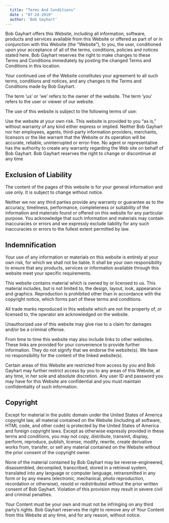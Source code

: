 ```yaml
---
  title: "Terms And Conditions"
  date : "07-24-2019"
  author: 'Bob Gayhart'
---
```

    

Bob Gayhart offers this Website, including all information, software, products and services available from this Website or offered as part of or in conjunction with this Website (the “Website”), to you, the user, conditioned upon your acceptance of all of the terms, conditions, policies and notices stated here. Bob Gayhart reserves the right to make changes to these Terms and Conditions immediately by posting the changed Terms and Conditions in this location.

Your continued use of the Website constitutes your agreement to all such terms, conditions and notices, and any changes to the Terms and Conditions made by Bob Gayhart.

The term ‘us’ or ‘we’ refers to the owner of the website. The term ‘you’ refers to the user or viewer of our website.

The use of this website is subject to the following terms of use:

Use the website at your own risk. This website is provided to you “as is,” without warranty of any kind either express or implied. Neither Bob Gayhart nor her employees, agents, third-party information providers, merchants, licensors or the like warrant that the Website or its operation will be accurate, reliable, uninterrupted or error-free. No agent or representative has the authority to create any warranty regarding the Web site on behalf of Bob Gayhart. Bob Gayhart reserves the right to change or discontinue at any time

## Exclusion of Liability

The content of the pages of this website is for your general information and use only. It is subject to change without notice.

Neither we nor any third parties provide any warranty or guarantee as to the accuracy, timeliness, performance, completeness or suitability of the information and materials found or offered on this website for any particular purpose. You acknowledge that such information and materials may contain inaccuracies or errors and we expressly exclude liability for any such inaccuracies or errors to the fullest extent permitted by law.

## Indemnification

Your use of any information or materials on this website is entirely at your own risk, for which we shall not be liable. It shall be your own responsibility to ensure that any products, services or information available through this website meet your specific requirements.

This website contains material which is owned by or licensed to us. This material includes, but is not limited to, the design, layout, look, appearance and graphics. Reproduction is prohibited other than in accordance with the copyright notice, which forms part of these terms and conditions.

All trade marks reproduced in this website which are not the property of, or licensed to, the operator are acknowledged on the website.

Unauthorized use of this website may give rise to a claim for damages and/or be a criminal offense.

From time to time this website may also include links to other websites. These links are provided for your convenience to provide further information. They do not signify that we endorse the website(s). We have no responsibility for the content of the linked website(s).

Certain areas of this Website are restricted from access by you and Bob Gayhart may further restrict access by you to any areas of this Website, at any time, in her sole and absolute discretion. Any user ID and password you may have for this Website are confidential and you must maintain confidentiality of such information.

## Copyright

Except for material in the public domain under the United States of America copyright law, all material contained on the Website (including all software, HTML code, and other code) is protected by the United States of America and foreign copyright laws. Except as otherwise expressly provided in these terms and conditions, you may not copy, distribute, transmit, display, perform, reproduce, publish, license, modify, rewrite, create derivative works from, transfer, or sell any material contained on the Website without the prior consent of the copyright owner.

None of the material contained by Bob Gayhart may be reverse-engineered, disassembled, decompiled, transcribed, stored in a retrieval system, translated into any language or computer language, retransmitted in any form or by any means (electronic, mechanical, photo reproduction, recordation or otherwise), resold or redistributed without the prior written consent of Bob Gayhart. Violation of this provision may result in severe civil and criminal penalties.

Your Content must be your own and must not be infringing on any third party’s rights. Bob Gayhart reserves the right to remove any of Your Content from this Website at any time, and for any reason, without notice.